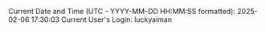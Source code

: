 Current Date and Time (UTC - YYYY-MM-DD HH:MM:SS formatted): 2025-02-06 17:30:03
Current User's Login: luckyaiman
